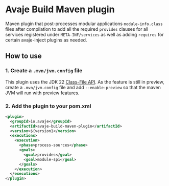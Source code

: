 # Avaje Build Maven plugin

Maven plugin that post-processes modular applications `module-info.class` files after compilation to add all the required `provides` clauses for all services registered under `META-INF/services` as well as adding `requires` for certain avaje-inject plugins as needed.

## How to use

### 1. Create a `.mvn/jvm.config` file
This plugin uses the JDK 22 [Class-File API](https://openjdk.org/jeps/457). As the feature is still in preview, create a `.mvn/jvm.config` file and add `--enable-preview` so that the maven JVM will run with preview features.

### 2. Add the plugin to your pom.xml

```xml
<plugin>
  <groupId>io.avaje</groupId>
  <artifactId>avaje-build-maven-plugin</artifactId>
  <version>${version}</version>
  <executions>
    <execution>
      <phase>process-sources</phase>
      <goals>
        <goal>provides</goal>
        <goal>module-spi</goal>
      </goals>
    </execution>
  </executions>
</plugin>
```
